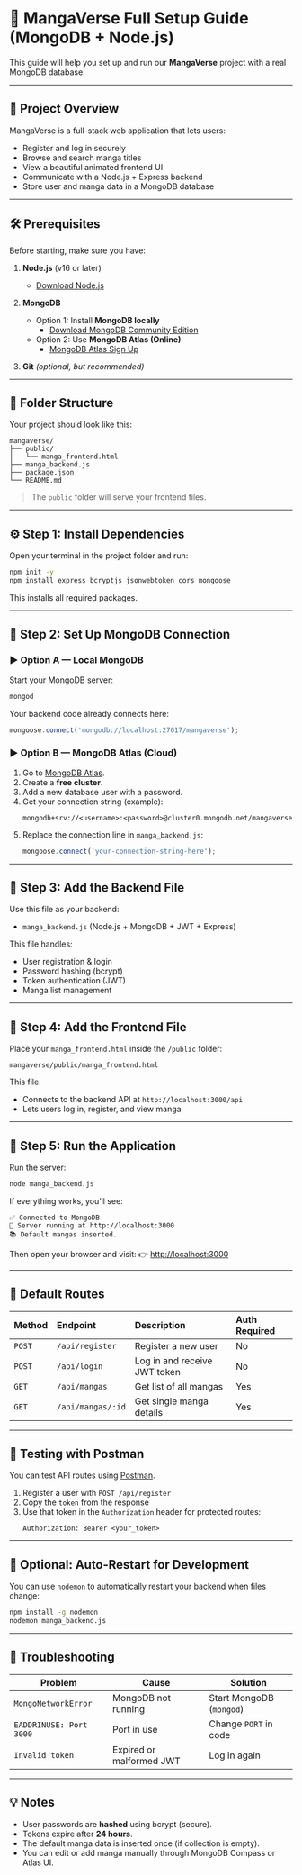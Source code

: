 # 📘 MangaVerse Full Setup Guide (MongoDB + Node.js)

This guide will help you set up and run our **MangaVerse** project with a real MongoDB database.

---

## 🧩 Project Overview

MangaVerse is a full-stack web application that lets users:
- Register and log in securely
- Browse and search manga titles
- View a beautiful animated frontend UI
- Communicate with a Node.js + Express backend
- Store user and manga data in a MongoDB database

---

## 🛠️ Prerequisites

Before starting, make sure you have:

1. **Node.js** (v16 or later)
   - [Download Node.js](https://nodejs.org/)

2. **MongoDB**
   - Option 1: Install **MongoDB locally**
     - [Download MongoDB Community Edition](https://www.mongodb.com/try/download/community)
   - Option 2: Use **MongoDB Atlas (Online)**
     - [MongoDB Atlas Sign Up](https://www.mongodb.com/cloud/atlas)

3. **Git** *(optional, but recommended)*

---

## 📂 Folder Structure

Your project should look like this:

```
mangaverse/
├── public/
│   └── manga_frontend.html
├── manga_backend.js
├── package.json
└── README.md
```

> The `public` folder will serve your frontend files.

---

## ⚙️ Step 1: Install Dependencies

Open your terminal in the project folder and run:

```bash
npm init -y
npm install express bcryptjs jsonwebtoken cors mongoose
```

This installs all required packages.

---

## 🧱 Step 2: Set Up MongoDB Connection

### ▶️ Option A — Local MongoDB
Start your MongoDB server:
```bash
mongod
```

Your backend code already connects here:
```js
mongoose.connect('mongodb://localhost:27017/mangaverse');
```

### ▶️ Option B — MongoDB Atlas (Cloud)
1. Go to [MongoDB Atlas](https://www.mongodb.com/cloud/atlas).
2. Create a **free cluster**.
3. Add a new database user with a password.
4. Get your connection string (example):
   ```
   mongodb+srv://<username>:<password>@cluster0.mongodb.net/mangaverse
   ```
5. Replace the connection line in `manga_backend.js`:
   ```js
   mongoose.connect('your-connection-string-here');
   ```

---

## 💾 Step 3: Add the Backend File

Use this file as your backend:
- `manga_backend.js` (Node.js + MongoDB + JWT + Express)

This file handles:
- User registration & login
- Password hashing (bcrypt)
- Token authentication (JWT)
- Manga list management

---

## 🎨 Step 4: Add the Frontend File

Place your `manga_frontend.html` inside the `/public` folder:
```
mangaverse/public/manga_frontend.html
```

This file:
- Connects to the backend API at `http://localhost:3000/api`
- Lets users log in, register, and view manga

---

## 🚀 Step 5: Run the Application

Run the server:
```bash
node manga_backend.js
```

If everything works, you’ll see:
```
✅ Connected to MongoDB
🚀 Server running at http://localhost:3000
📚 Default mangas inserted.
```

Then open your browser and visit:
👉 [http://localhost:3000](http://localhost:3000)

---

## 🔑 Default Routes

| Method | Endpoint | Description | Auth Required |
|:-------|:----------|:-------------|:--------------|
| `POST` | `/api/register` | Register a new user | No |
| `POST` | `/api/login` | Log in and receive JWT token | No |
| `GET` | `/api/mangas` | Get list of all mangas | Yes |
| `GET` | `/api/mangas/:id` | Get single manga details | Yes |

---

## 🧪 Testing with Postman

You can test API routes using [Postman](https://www.postman.com/).

1. Register a user with `POST /api/register`
2. Copy the `token` from the response
3. Use that token in the `Authorization` header for protected routes:
   ```
   Authorization: Bearer <your_token>
   ```

---

## 🧰 Optional: Auto-Restart for Development

You can use `nodemon` to automatically restart your backend when files change:

```bash
npm install -g nodemon
nodemon manga_backend.js
```

---

## 🧼 Troubleshooting

| Problem | Cause | Solution |
|----------|--------|----------|
| `MongoNetworkError` | MongoDB not running | Start MongoDB (`mongod`) |
| `EADDRINUSE: Port 3000` | Port in use | Change `PORT` in code |
| `Invalid token` | Expired or malformed JWT | Log in again |

---

## 💡 Notes

- User passwords are **hashed** using bcrypt (secure).
- Tokens expire after **24 hours**.
- The default manga data is inserted once (if collection is empty).
- You can edit or add manga manually through MongoDB Compass or Atlas UI.



